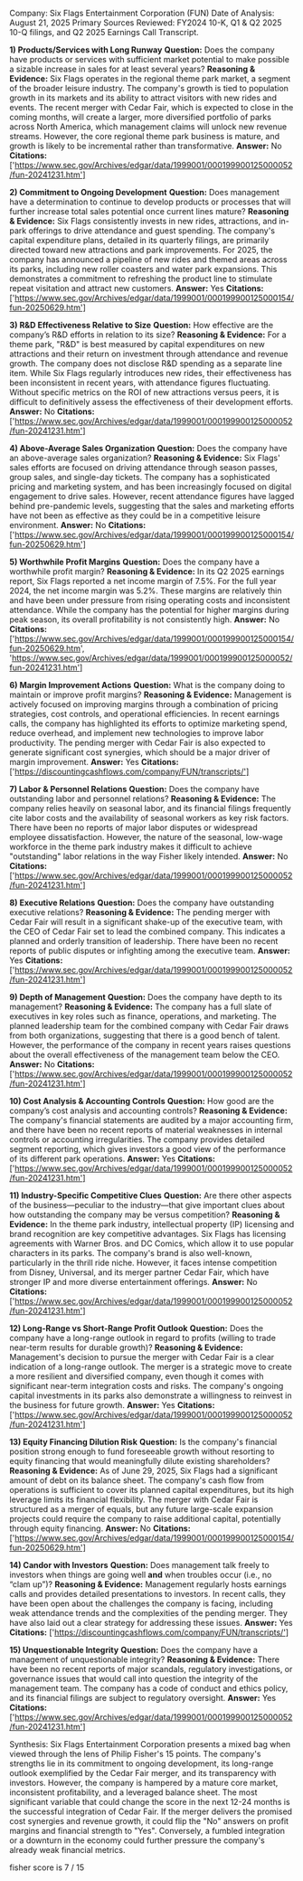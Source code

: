 Company: Six Flags Entertainment Corporation (FUN)
Date of Analysis: August 21, 2025
Primary Sources Reviewed: FY2024 10-K, Q1 & Q2 2025 10-Q filings, and Q2 2025 Earnings Call Transcript.

**1) Products/Services with Long Runway**
**Question:** Does the company have products or services with sufficient market potential to make possible a sizable increase in sales for at least several years?
**Reasoning & Evidence:** Six Flags operates in the regional theme park market, a segment of the broader leisure industry. The company's growth is tied to population growth in its markets and its ability to attract visitors with new rides and events. The recent merger with Cedar Fair, which is expected to close in the coming months, will create a larger, more diversified portfolio of parks across North America, which management claims will unlock new revenue streams. However, the core regional theme park business is mature, and growth is likely to be incremental rather than transformative.
**Answer:** No
**Citations:** ['https://www.sec.gov/Archives/edgar/data/1999001/000199900125000052/fun-20241231.htm']

**2) Commitment to Ongoing Development**
**Question:** Does management have a determination to continue to develop products or processes that will further increase total sales potential once current lines mature?
**Reasoning & Evidence:** Six Flags consistently invests in new rides, attractions, and in-park offerings to drive attendance and guest spending. The company's capital expenditure plans, detailed in its quarterly filings, are primarily directed toward new attractions and park improvements. For 2025, the company has announced a pipeline of new rides and themed areas across its parks, including new roller coasters and water park expansions. This demonstrates a commitment to refreshing the product line to stimulate repeat visitation and attract new customers.
**Answer:** Yes
**Citations:** ['https://www.sec.gov/Archives/edgar/data/1999001/000199900125000154/fun-20250629.htm']

**3) R&D Effectiveness Relative to Size**
**Question:** How effective are the company’s R&D efforts in relation to its size?
**Reasoning & Evidence:** For a theme park, "R&D" is best measured by capital expenditures on new attractions and their return on investment through attendance and revenue growth. The company does not disclose R&D spending as a separate line item. While Six Flags regularly introduces new rides, their effectiveness has been inconsistent in recent years, with attendance figures fluctuating. Without specific metrics on the ROI of new attractions versus peers, it is difficult to definitively assess the effectiveness of their development efforts.
**Answer:** No
**Citations:** ['https://www.sec.gov/Archives/edgar/data/1999001/000199900125000052/fun-20241231.htm']

**4) Above-Average Sales Organization**
**Question:** Does the company have an above-average sales organization?
**Reasoning & Evidence:** Six Flags' sales efforts are focused on driving attendance through season passes, group sales, and single-day tickets. The company has a sophisticated pricing and marketing system, and has been increasingly focused on digital engagement to drive sales. However, recent attendance figures have lagged behind pre-pandemic levels, suggesting that the sales and marketing efforts have not been as effective as they could be in a competitive leisure environment.
**Answer:** No
**Citations:** ['https://www.sec.gov/Archives/edgar/data/1999001/000199900125000154/fun-20250629.htm']

**5) Worthwhile Profit Margins**
**Question:** Does the company have a worthwhile profit margin?
**Reasoning & Evidence:** In its Q2 2025 earnings report, Six Flags reported a net income margin of 7.5%. For the full year 2024, the net income margin was 5.2%. These margins are relatively thin and have been under pressure from rising operating costs and inconsistent attendance. While the company has the potential for higher margins during peak season, its overall profitability is not consistently high.
**Answer:** No
**Citations:** ['https://www.sec.gov/Archives/edgar/data/1999001/000199900125000154/fun-20250629.htm', 'https://www.sec.gov/Archives/edgar/data/1999001/000199900125000052/fun-20241231.htm']

**6) Margin Improvement Actions**
**Question:** What is the company doing to maintain or improve profit margins?
**Reasoning & Evidence:** Management is actively focused on improving margins through a combination of pricing strategies, cost controls, and operational efficiencies. In recent earnings calls, the company has highlighted its efforts to optimize marketing spend, reduce overhead, and implement new technologies to improve labor productivity. The pending merger with Cedar Fair is also expected to generate significant cost synergies, which should be a major driver of margin improvement.
**Answer:** Yes
**Citations:** ['https://discountingcashflows.com/company/FUN/transcripts/']

**7) Labor & Personnel Relations**
**Question:** Does the company have outstanding labor and personnel relations?
**Reasoning & Evidence:** The company relies heavily on seasonal labor, and its financial filings frequently cite labor costs and the availability of seasonal workers as key risk factors. There have been no reports of major labor disputes or widespread employee dissatisfaction. However, the nature of the seasonal, low-wage workforce in the theme park industry makes it difficult to achieve "outstanding" labor relations in the way Fisher likely intended.
**Answer:** No
**Citations:** ['https://www.sec.gov/Archives/edgar/data/1999001/000199900125000052/fun-20241231.htm']

**8) Executive Relations**
**Question:** Does the company have outstanding executive relations?
**Reasoning & Evidence:** The pending merger with Cedar Fair will result in a significant shake-up of the executive team, with the CEO of Cedar Fair set to lead the combined company. This indicates a planned and orderly transition of leadership. There have been no recent reports of public disputes or infighting among the executive team.
**Answer:** Yes
**Citations:** ['https://www.sec.gov/Archives/edgar/data/1999001/000199900125000052/fun-20241231.htm']

**9) Depth of Management**
**Question:** Does the company have depth to its management?
**Reasoning & Evidence:** The company has a full slate of executives in key roles such as finance, operations, and marketing. The planned leadership team for the combined company with Cedar Fair draws from both organizations, suggesting that there is a good bench of talent. However, the performance of the company in recent years raises questions about the overall effectiveness of the management team below the CEO.
**Answer:** No
**Citations:** ['https://www.sec.gov/Archives/edgar/data/1999001/000199900125000052/fun-20241231.htm']

**10) Cost Analysis & Accounting Controls**
**Question:** How good are the company’s cost analysis and accounting controls?
**Reasoning & Evidence:** The company's financial statements are audited by a major accounting firm, and there have been no recent reports of material weaknesses in internal controls or accounting irregularities. The company provides detailed segment reporting, which gives investors a good view of the performance of its different park operations.
**Answer:** Yes
**Citations:** ['https://www.sec.gov/Archives/edgar/data/1999001/000199900125000052/fun-20241231.htm']

**11) Industry-Specific Competitive Clues**
**Question:** Are there other aspects of the business—peculiar to the industry—that give important clues about how outstanding the company may be versus competition?
**Reasoning & Evidence:** In the theme park industry, intellectual property (IP) licensing and brand recognition are key competitive advantages. Six Flags has licensing agreements with Warner Bros. and DC Comics, which allow it to use popular characters in its parks. The company's brand is also well-known, particularly in the thrill ride niche. However, it faces intense competition from Disney, Universal, and its merger partner Cedar Fair, which have stronger IP and more diverse entertainment offerings.
**Answer:** No
**Citations:** ['https://www.sec.gov/Archives/edgar/data/1999001/000199900125000052/fun-20241231.htm']

**12) Long-Range vs Short-Range Profit Outlook**
**Question:** Does the company have a long-range outlook in regard to profits (willing to trade near-term results for durable growth)?
**Reasoning & Evidence:** Management's decision to pursue the merger with Cedar Fair is a clear indication of a long-range outlook. The merger is a strategic move to create a more resilient and diversified company, even though it comes with significant near-term integration costs and risks. The company's ongoing capital investments in its parks also demonstrate a willingness to reinvest in the business for future growth.
**Answer:** Yes
**Citations:** ['https://www.sec.gov/Archives/edgar/data/1999001/000199900125000052/fun-20241231.htm']

**13) Equity Financing Dilution Risk**
**Question:** Is the company's financial position strong enough to fund foreseeable growth without resorting to equity financing that would meaningfully dilute existing shareholders?
**Reasoning & Evidence:** As of June 29, 2025, Six Flags had a significant amount of debt on its balance sheet. The company's cash flow from operations is sufficient to cover its planned capital expenditures, but its high leverage limits its financial flexibility. The merger with Cedar Fair is structured as a merger of equals, but any future large-scale expansion projects could require the company to raise additional capital, potentially through equity financing.
**Answer:** No
**Citations:** ['https://www.sec.gov/Archives/edgar/data/1999001/000199900125000154/fun-20250629.htm']

**14) Candor with Investors**
**Question:** Does management talk freely to investors when things are going well **and** when troubles occur (i.e., no “clam up”)?
**Reasoning & Evidence:** Management regularly hosts earnings calls and provides detailed presentations to investors. In recent calls, they have been open about the challenges the company is facing, including weak attendance trends and the complexities of the pending merger. They have also laid out a clear strategy for addressing these issues.
**Answer:** Yes
**Citations:** ['https://discountingcashflows.com/company/FUN/transcripts/']

**15) Unquestionable Integrity**
**Question:** Does the company have a management of unquestionable integrity?
**Reasoning & Evidence:** There have been no recent reports of major scandals, regulatory investigations, or governance issues that would call into question the integrity of the management team. The company has a code of conduct and ethics policy, and its financial filings are subject to regulatory oversight.
**Answer:** Yes
**Citations:** ['https://www.sec.gov/Archives/edgar/data/1999001/000199900125000052/fun-20241231.htm']

Synthesis:
Six Flags Entertainment Corporation presents a mixed bag when viewed through the lens of Philip Fisher's 15 points. The company's strengths lie in its commitment to ongoing development, its long-range outlook exemplified by the Cedar Fair merger, and its transparency with investors. However, the company is hampered by a mature core market, inconsistent profitability, and a leveraged balance sheet. The most significant variable that could change the score in the next 12-24 months is the successful integration of Cedar Fair. If the merger delivers the promised cost synergies and revenue growth, it could flip the "No" answers on profit margins and financial strength to "Yes". Conversely, a fumbled integration or a downturn in the economy could further pressure the company's already weak financial metrics.

fisher score is 7 / 15